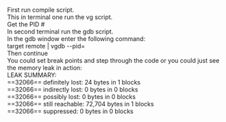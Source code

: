 First run compile script.<br /> 
This in terminal one run the vg script.<br /> 
Get the PID #<br /> 
In second terminal run the gdb script.<br /> 
In the gdb window enter the following command:<br /> 
 target remote | vgdb --pid=<YOUR PID><br /> 
Then continue<br /> 
You could set break points and step through the code or 
you could just see the memory leak in action:<br /> 
LEAK SUMMARY:<br /> 
==32066==    definitely lost: 24 bytes in 1 blocks<br /> 
==32066==    indirectly lost: 0 bytes in 0 blocks<br /> 
==32066==      possibly lost: 0 bytes in 0 blocks<br /> 
==32066==    still reachable: 72,704 bytes in 1 blocks<br /> 
==32066==         suppressed: 0 bytes in 0 blocks<br /> 

